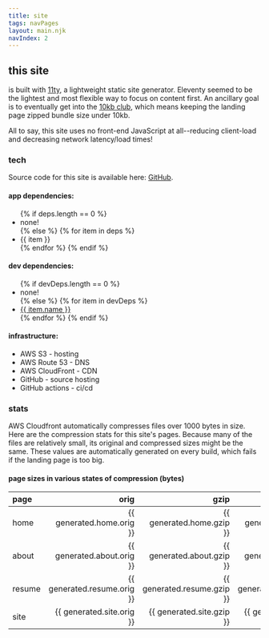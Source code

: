 ```yaml
---
title: site
tags: navPages
layout: main.njk
navIndex: 2
---
```


## this site

is built with [11ty](https://www.11ty.dev/), a lightweight static site generator. Eleventy seemed to be the lightest and most flexible way to focus on content first. An ancillary goal is
to eventually get into the [10kb club](https://10kbclub.com/), which means keeping the landing page zipped bundle size under 10kb.

All to say, this site uses no front-end JavaScript at all--reducing client-load and decreasing network latency/load times!

### tech

Source code for this site is available here: [GitHub](https://github.com/rcalimlim/rosscalimlim.me).

#### app dependencies:

<ul>
{% if deps.length == 0 %}
  <li>none!</li>
{% else %}
  {% for item in deps %}
  <li>{{ item }}</li>
  {% endfor %}
{% endif %}
</ul>

#### dev dependencies:

<ul>
{% if devDeps.length == 0 %}
  <li>none!</li>
{% else %}
  {% for item in devDeps %}
  <li><a href={{ item.url }}>{{ item.name }}</a></li>
  {% endfor %}
{% endif %}
</ul>

#### infrastructure:

<ul>
  <li>AWS S3 - hosting</li>
  <li>AWS Route 53 - DNS</li>
  <li>AWS CloudFront - CDN</li>
  <li>GitHub - source hosting</li>
  <li>GitHub actions - ci/cd</li>
</ul>

### stats

AWS Cloudfront automatically compresses files over 1000 bytes in size. Here are the compression stats for this site's pages. Because many of the files are relatively
small, its original and compressed sizes might be the same. These values are automatically generated on every build, which fails if the landing page is too big.

#### page sizes in various states of compression (bytes)

| page   |                        orig |                        gzip |                    brotli |
| :----- | --------------------------: | --------------------------: | ------------------------: |
| home   |   {{ generated.home.orig }} |   {{ generated.home.gzip }} |   {{ generated.home.br }} |
| about  |  {{ generated.about.orig }} |  {{ generated.about.gzip }} |  {{ generated.about.br }} |
| resume | {{ generated.resume.orig }} | {{ generated.resume.gzip }} | {{ generated.resume.br }} |
| site   |   {{ generated.site.orig }} |   {{ generated.site.gzip }} |   {{ generated.site.br }} |
